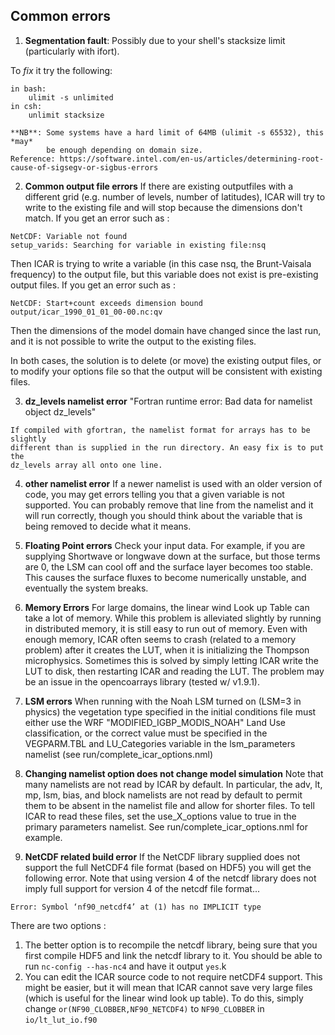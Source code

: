 ## Common errors

1) **Segmentation fault**:
    Possibly due to your shell's stacksize limit (particularly with ifort).

To *fix* it try the following:
```text
in bash:
    ulimit -s unlimited
in csh:
    unlimit stacksize

**NB**: Some systems have a hard limit of 64MB (ulimit -s 65532), this *may*
        be enough depending on domain size.
Reference: https://software.intel.com/en-us/articles/determining-root-cause-of-sigsegv-or-sigbus-errors
```

2) **Common output file errors**
    If there are existing outputfiles with a different grid (e.g. number of levels, number of latitudes), ICAR will try to write to the existing file and will stop because the dimensions don't match. If you get an error such as :

```text
NetCDF: Variable not found
setup_varids: Searching for variable in existing file:nsq
```

Then ICAR is trying to write a variable (in this case nsq, the Brunt-Vaisala frequency) to the output file, but this variable does not exist is pre-existing output files.  If you get an error such as :

```text
NetCDF: Start+count exceeds dimension bound
output/icar_1990_01_01_00-00.nc:qv
```

Then the dimensions of the model domain have changed since the last run, and it is not possible to write the output to the existing files.

In both cases, the solution is to delete (or move) the existing output files, or to modify your options file so that the output will be consistent with existing files.


3) **dz_levels namelist error**
    "Fortran runtime error: Bad data for namelist object dz_levels"

```text
If compiled with gfortran, the namelist format for arrays has to be slightly
different than is supplied in the run directory. An easy fix is to put the
dz_levels array all onto one line.
```

4) **other namelist error**
    If a newer namelist is used with an older version of code, you may get errors telling you that a given variable is not supported.  You can probably remove that line from the namelist and it will run correctly, though you should think about the variable that is being removed to decide what it means.

5) **Floating Point errors**
    Check your input data.  For example, if you are supplying Shortwave or longwave down at the surface, but those terms are 0, the LSM can cool off and the surface layer becomes too stable. This causes the surface fluxes to become numerically unstable, and eventually the system breaks.

6) **Memory Errors**
    For large domains, the linear wind Look up Table can take a lot of memory.  While this problem is alleviated slightly by running in distributed memory, it is still easy to run out of memory.
    Even with enough memory, ICAR often seems to crash (related to a memory problem) after it creates the LUT, when it is initializing the Thompson microphysics.  Sometimes this is solved by
    simply letting ICAR write the LUT to disk, then restarting ICAR and reading the LUT.  The problem may be an issue in the opencoarrays library (tested w/ v1.9.1).

7) **LSM errors**
    When running with the Noah LSM turned on (LSM=3 in physics) the vegetation type specified in the initial conditions file must either use the WRF "MODIFIED_IGBP_MODIS_NOAH" Land Use classification, or the correct value must be specified in the VEGPARM.TBL and LU_Categories variable in the lsm_parameters namelist (see run/complete_icar_options.nml)

8) **Changing namelist option does not change model simulation**
    Note that many namelists are not read by ICAR by default. In particular, the adv, lt, mp, lsm, bias, and block namelists are not read by default to permit them to be absent in the namelist file and allow for shorter files.  To tell ICAR to read these files, set the use_X_options value to true in the primary parameters namelist.  See run/complete_icar_options.nml for example.

9) **NetCDF related build error**
    If the NetCDF library supplied does not support the full NetCDF4 file format (based on HDF5) you will get the following error.  Note that using version 4 of the netcdf library does not imply full support for version 4 of the netcdf file format...

```text
Error: Symbol ‘nf90_netcdf4’ at (1) has no IMPLICIT type
```

There are two options :

1. The better option is to recompile the netcdf library, being sure that
   you first compile HDF5 and link the netcdf library to it.  You should
   be able to run `nc-config --has-nc4` and have it output `yes`.k
2. You can edit the ICAR source code to not require netCDF4 support.  This
   might be easier, but it will mean that ICAR cannot save very large files
   (which is useful for the linear wind look up table).  To do this, simply
   change `or(NF90_CLOBBER,NF90_NETCDF4)` to `NF90_CLOBBER` in
  `io/lt_lut_io.f90`
